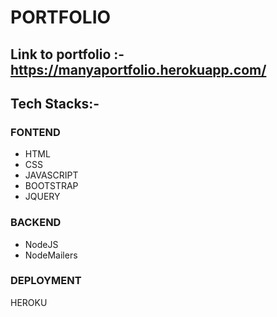 # PORTFOLIO
## Link to portfolio :- https://manyaportfolio.herokuapp.com/
## Tech Stacks:-
### FONTEND
* HTML
* CSS
* JAVASCRIPT
* BOOTSTRAP
* JQUERY
### BACKEND
* NodeJS
* NodeMailers
### DEPLOYMENT
HEROKU 
